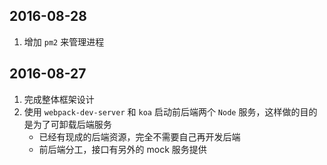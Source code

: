 ## 2016-08-28

1. 增加 `pm2` 来管理进程

## 2016-08-27

1. 完成整体框架设计
2. 使用 `webpack-dev-server` 和 `koa` 启动前后端两个 `Node` 服务，这样做的目的是为了可卸载后端服务
    * 已经有现成的后端资源，完全不需要自己再开发后端
    * 前后端分工，接口有另外的 mock 服务提供

